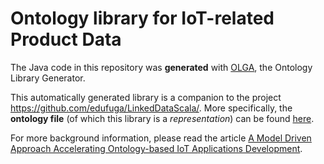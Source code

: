 # Ontology library for IoT-related Product Data

The Java code in this repository was **generated** with [OLGA](https://ecostruxure.github.io/OLGA/), the 
Ontology Library Generator.

This automatically generated library is a companion to the project https://github.com/edufuga/LinkedDataScala/.
More specifically, the **ontology file** (of which this library is a _representation_) can be found
[here](https://github.com/edufuga/LinkedDataScala/blob/main/linked_data_ontology_rdf.owl).

For more background information, please read the article 
[A Model Driven Approach Accelerating Ontology-based IoT Applications Development](
https://ceur-ws.org/Vol-2063/sisiot-paper4.pdf
).
